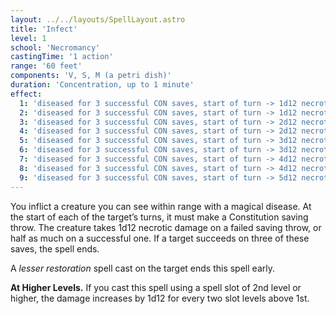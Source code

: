```yaml
---
layout: ../../layouts/SpellLayout.astro
title: 'Infect'
level: 1
school: 'Necromancy'
castingTime: '1 action'
range: '60 feet'
components: 'V, S, M (a petri dish)'
duration: 'Concentration, up to 1 minute'
effect:
  1: 'diseased for 3 successful CON saves, start of turn -> 1d12 necrotic damage'
  2: 'diseased for 3 successful CON saves, start of turn -> 1d12 necrotic damage'
  3: 'diseased for 3 successful CON saves, start of turn -> 2d12 necrotic damage'
  4: 'diseased for 3 successful CON saves, start of turn -> 2d12 necrotic damage'
  5: 'diseased for 3 successful CON saves, start of turn -> 3d12 necrotic damage'
  6: 'diseased for 3 successful CON saves, start of turn -> 3d12 necrotic damage'
  7: 'diseased for 3 successful CON saves, start of turn -> 4d12 necrotic damage'
  8: 'diseased for 3 successful CON saves, start of turn -> 4d12 necrotic damage'
  9: 'diseased for 3 successful CON saves, start of turn -> 5d12 necrotic damage'
---
```


You inflict a creature you can see within range with a magical disease. At the start of each of the target’s turns, it must make a Constitution saving throw. The creature takes 1d12 necrotic damage on a failed saving throw, or half as much on a successful one. If a target succeeds on three of these saves, the spell ends.

A _lesser restoration_ spell cast on the target ends this spell early.

**At Higher Levels.** If you cast this spell using a spell slot of 2nd level or higher, the damage increases by 1d12 for every two slot levels above 1st.